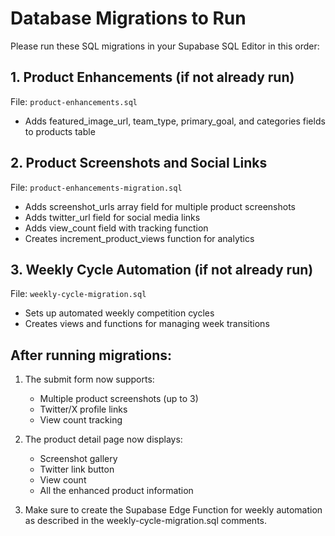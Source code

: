 # Database Migrations to Run

Please run these SQL migrations in your Supabase SQL Editor in this order:

## 1. Product Enhancements (if not already run)
File: `product-enhancements.sql`
- Adds featured_image_url, team_type, primary_goal, and categories fields to products table

## 2. Product Screenshots and Social Links
File: `product-enhancements-migration.sql`
- Adds screenshot_urls array field for multiple product screenshots
- Adds twitter_url field for social media links  
- Adds view_count field with tracking function
- Creates increment_product_views function for analytics

## 3. Weekly Cycle Automation (if not already run)
File: `weekly-cycle-migration.sql`
- Sets up automated weekly competition cycles
- Creates views and functions for managing week transitions

## After running migrations:
1. The submit form now supports:
   - Multiple product screenshots (up to 3)
   - Twitter/X profile links
   - View count tracking

2. The product detail page now displays:
   - Screenshot gallery
   - Twitter link button
   - View count
   - All the enhanced product information

3. Make sure to create the Supabase Edge Function for weekly automation as described in the weekly-cycle-migration.sql comments.